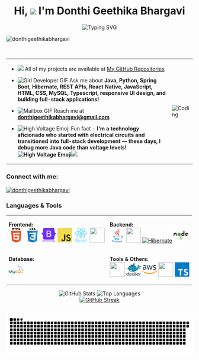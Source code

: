 <h1 align="center">
Hi,  <img src="https://media.giphy.com/media/hvRJCLFzcasrR4ia7z/giphy.gif" width="40px"/>
   I'm Donthi Geethika Bhargavi
</h1>
<p align="center">
  <img src="https://readme-typing-svg.herokuapp.com?font=Fira+Code&duration=2500&pause=500&color=36BCF7&center=true&vCenter=true&width=700&lines=A+burgeoning+Full+Stack+Developer+from+India;Mastering+Frontend+and+Backend+Ecosystems" alt="Typing SVG" />
</p>

<p align="left"> <img src="https://komarev.com/ghpvc/?username=donthigeethikabhargavi&label=Profile%20views&color=0e75b6&style=flat" alt="donthigeethikabhargavi" /> </p>

<p align="left"> <a href="https://github.com/ryo-ma/github-profile-trophy"><img src="https://github-profile-trophy.vercel.app/?username=donthigeethikabhargavi" alt="" /></a> </p>

<table>
  <tr>
    <td>

- <img src="https://media.giphy.com/media/L1R1tvI9svkIWwpVYr/giphy.gif" width="40"/> All of my projects are available at [My GitHub Repositories](https://github.com/DonthiGeethikaBhargavi?tab=repositories)

- <img src="https://cdn.pixabay.com/animation/2023/03/29/06/48/06-48-15-574_512.gif" width="20" alt="Girl Developer GIF" /> Ask me about **Java, Python, Spring Boot, Hibernate, REST APIs, React Native, JavaScript, HTML, CSS, MySQL, Typescript, responsive UI design, and building full-stack applications!**

- <img src="https://cliply.co/wp-content/uploads/2020/04/392004110_MAILBOX_3D_400px.gif" alt="Mailbox GIF" width="30"> Reach me at **donthigeethikabhargavi@gmail.com**

- <img src="https://emojis.directory/wp-content/uploads/2022/11/noto-color_high-voltage_26a1.gif" alt="High Voltage Emoji" width="17" /> Fun fact - **I'm a technology aficionado who started with electrical circuits and transitioned into full-stack development — these days, I debug more Java code than voltage levels! <img src="https://emojis.directory/wp-content/uploads/2022/11/noto-color_high-voltage_26a1.gif" alt="High Voltage Emoji" width="17" /><img src="https://media.giphy.com/media/L1R1tvI9svkIWwpVYr/giphy.gif" width="40"/>**

    </td>
    <td>
      <img src="https://user-images.githubusercontent.com/113302094/211284885-f4291eef-88a6-48cb-a06e-28c3481a75b0.gif" alt="Coding" width="400"/>
    </td>
  </tr>
</table>


<h3 align="left">Connect with me:</h3>
<p align="left">
<a href="https://www.linkedin.com/in/donthigeethikabhargavi" target="blank">
  <img align="center" src="https://raw.githubusercontent.com/rahuldkjain/github-profile-readme-generator/master/src/images/icons/Social/linked-in-alt.svg" alt="donthigeethikabhargavi" height="30" width="40" />
</a>

### Languages & Tools

<table>
<tr>
<td>

**Frontend:**<br>
<a href="https://www.w3.org/html/"><img src="https://raw.githubusercontent.com/devicons/devicon/master/icons/html5/html5-original-wordmark.svg" width="40" height="40"/></a>
<a href="https://www.w3schools.com/css/"><img src="https://raw.githubusercontent.com/devicons/devicon/master/icons/css3/css3-original-wordmark.svg" width="40" height="40"/></a>
<a href="https://getbootstrap.com/"><img src="https://raw.githubusercontent.com/devicons/devicon/master/icons/bootstrap/bootstrap-plain-wordmark.svg" width="40" height="40"/></a>
<a href="https://developer.mozilla.org/en-US/docs/Web/JavaScript"><img src="https://raw.githubusercontent.com/devicons/devicon/master/icons/javascript/javascript-original.svg" width="40" height="40"/></a>
<a href="https://reactjs.org/"><img src="https://raw.githubusercontent.com/devicons/devicon/master/icons/react/react-original-wordmark.svg" width="40" height="40"/></a>
<a href="https://reactnative.dev/"><img src="https://reactnative.dev/img/header_logo.svg" width="40" height="40"/></a>

</td>
<td>

**Backend:**<br>
<a href="https://www.java.com/"><img src="https://raw.githubusercontent.com/devicons/devicon/master/icons/java/java-original.svg" width="40" height="40"/></a>
<a href="https://spring.io/"><img src="https://www.vectorlogo.zone/logos/springio/springio-icon.svg" width="40" height="40"/></a>
<a href="https://hibernate.org/"><img src="https://cdn.freebiesupply.com/logos/thumbs/2x/hibernate-logo.png" alt="Hibernate" width="40" height="40"/></a>
<a href="https://nodejs.org/"><img src="https://raw.githubusercontent.com/devicons/devicon/master/icons/nodejs/nodejs-original-wordmark.svg" width="40" height="40"/></a>

</td>
</tr>

<tr>
<td>

**Database:**<br>
<a href="https://www.mysql.com/"><img src="https://raw.githubusercontent.com/devicons/devicon/master/icons/mysql/mysql-original-wordmark.svg" width="40" height="40"/></a>

</td>
<td>

**Tools & Others:**<br>
<a href="https://git-scm.com/"><img src="https://www.vectorlogo.zone/logos/git-scm/git-scm-icon.svg" width="40" height="40"/></a>
<a href="https://www.docker.com/"><img src="https://raw.githubusercontent.com/devicons/devicon/master/icons/docker/docker-original-wordmark.svg" width="40" height="40"/></a>
<a href="https://aws.amazon.com/"><img src="https://raw.githubusercontent.com/devicons/devicon/master/icons/amazonwebservices/amazonwebservices-original-wordmark.svg" width="40" height="40"/></a>
<a href="https://www.postman.com/"><img src="https://www.vectorlogo.zone/logos/getpostman/getpostman-icon.svg" width="40" height="40"/></a>
<a href="https://www.typescriptlang.org/"><img src="https://raw.githubusercontent.com/devicons/devicon/master/icons/typescript/typescript-original.svg" width="40" height="40"/></a>

</td>
</tr>
</table>



<div align="center">
  <img src="https://github-readme-stats.vercel.app/api?username=donthigeethikabhargavi&show_icons=true&theme=dracula&locale=en&hide_border=false&include_all_commits=false" width="320" alt="GitHub Stats" />
  <img src="https://github-readme-stats.vercel.app/api/top-langs?username=donthigeethikabhargavi&layout=compact&langs_count=5&theme=dracula&hide_border=false" width="320" alt="Top Languages" />
</div>

<div align="center">
<a href="https://git.io/streak-stats"><img src="https://github-readme-streak-stats-ten-plum.vercel.app?user=DonthiGeethikaBhargavi&theme=algolia" alt="GitHub Streak" /></a>
</div>
<br />

![snake gif](https://github.com/DonthiGeethikaBhargavi/DonthiGeethikaBhargavi/blob/output/github-snake-dark.svg)










